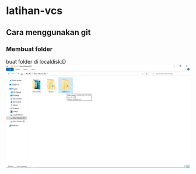# latihan-vcs

## Cara menggunakan git

### Membuat folder
buat folder di localdisk:D
![ss/createfolder.png](ss/createfolder.png)